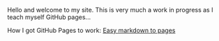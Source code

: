 Hello and welcome to my site. 
This is very much a work in progress as I teach myself GitHub pages...

How I got GitHub Pages to work: [Easy markdown to pages](./setup.md)
